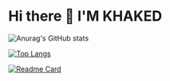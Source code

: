 # Hi there 👋 I'M KHAKED

![Anurag's GitHub stats](https://github-readme-stats.vercel.app/api?username=KHALEDKHLYAN&show_icons=true&theme=radical)

[![Top Langs](https://github-readme-stats.vercel.app/api/top-langs/?username=KHALEDKHLYAN&langs_count=8)](https://github.com/KHALEDKHLYAN/github-readme-stats)


[![Readme Card](https://github-readme-stats.vercel.app/api/pin/?username=KHALEDKHLYAN&repo=github-readme-stats)](https://github.com/KHALEDKHLYAN/github-readme-stats)
